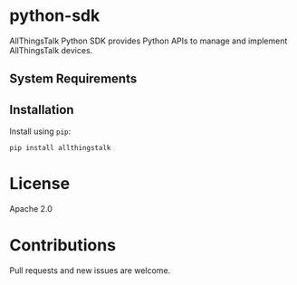 # python-sdk

AllThingsTalk Python SDK provides Python APIs to manage and implement AllThingsTalk devices.

## System Requirements

## Installation

Install using `pip`:

```
pip install allthingstalk
```

# License

Apache 2.0

# Contributions

Pull requests and new issues are welcome.
